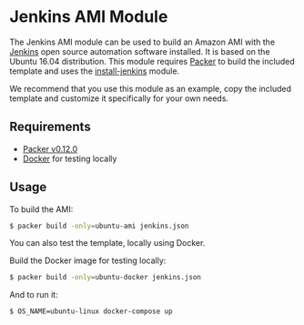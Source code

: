 # Jenkins AMI Module

The Jenkins AMI module can be used to build an Amazon AMI with the [Jenkins](https://jenkins.io/)
open source automation software installed. It is based on the Ubuntu 16.04 distribution. This module
requires [Packer](https://packer.io/) to build the included template and uses the
[install-jenkins](../install-jenkins/README.md) module.

We recommend that you use this module as an example, copy the included template and customize it
specifically for your own needs.

## Requirements

 * [Packer v0.12.0](https://packer.io/)
 * [Docker](https://www.docker.com/) for testing locally

## Usage

To build the AMI:

```bash
$ packer build -only=ubuntu-ami jenkins.json
```

You can also test the template, locally using Docker.

Build the Docker image for testing locally:

```bash
$ packer build -only=ubuntu-docker jenkins.json
```

And to run it:

```bash
$ OS_NAME=ubuntu-linux docker-compose up
```
